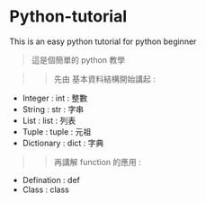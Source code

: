 # Python-tutorial
This is an easy python tutorial for python beginner
> 這是個簡單的 python 教學

>>先由 基本資料結構開始講起 :
* Integer : int : 整數
* String : str : 字串
* List : list : 列表
* Tuple : tuple : 元祖
* Dictionary : dict : 字典

>>再講解 function 的應用 :
* Defination : def 
* Class : class
